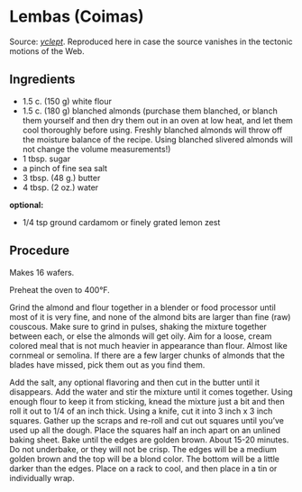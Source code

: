 # Lembas (Coimas)

Source: <cite>[yclept](http://everything2.com/title/lembas)</cite>. Reproduced here in case the source vanishes in the tectonic motions of the Web.

## Ingredients
- 1.5 c. (150 g) white flour
- 1.5 c. (180 g) blanched almonds
  (purchase them blanched, or blanch them yourself and then dry them out in an oven at low heat, and let them cool thoroughly before using. Freshly blanched almonds will throw off the moisture balance of the recipe. Using blanched slivered almonds will not change the volume measurements!)
- 1 tbsp. sugar
- a pinch of fine sea salt
- 3 tbsp. (48 g.) butter
- 4 tbsp. (2 oz.) water

**optional:**
- 1/4 tsp ground cardamom or finely grated lemon zest

## Procedure

Makes 16 wafers.

Preheat the oven to 400°F.

Grind the almond and flour together in a blender or food processor until most of it is very fine, and none of the almond bits are larger than fine (raw) couscous. Make sure to grind in pulses, shaking the mixture together between each, or else the almonds will get oily. Aim for a loose, cream colored meal that is not much heavier in appearance than flour. Almost like cornmeal or semolina. If there are a few larger chunks of almonds that the blades have missed, pick them out as you find them.

Add the salt, any optional flavoring and then cut in the butter until it disappears. Add the water and stir the mixture until it comes together. Using enough flour to keep it from sticking, knead the mixture just a bit and then roll it out to 1/4 of an inch thick. Using a knife, cut it into 3 inch x 3 inch squares. Gather up the scraps and re-roll and cut out squares until you’ve used up all the dough. Place the squares half an inch apart on an unlined baking sheet. Bake until the edges are golden brown. About 15-20 minutes. Do not underbake, or they will not be crisp. The edges will be a medium golden brown and the top will be a blond color. The bottom will be a little darker than the edges. Place on a rack to cool, and then place in a tin or individually wrap.